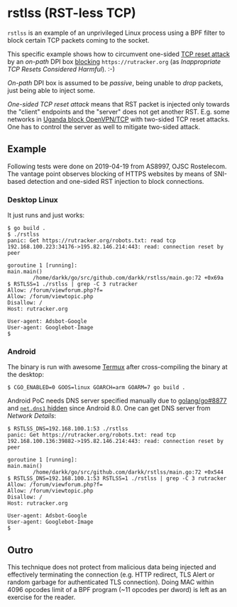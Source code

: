 rstlss (RST-less TCP)
=====================

`rstlss` is an example of an unprivileged Linux process using a BPF filter to
block certain TCP packets coming to the socket.

This specific example shows how to circumvent one-sided [TCP reset attack](https://en.wikipedia.org/wiki/TCP_reset_attack)
by an _on-path_ DPI box [blocking](http://isitblockedinrussia.com/?host=https%3A%2F%2Frutracker.org)
`https://rutracker.org` (as _Inappropriate TCP Resets Considered Harmful_). :-)

_On-path_ DPI box is assumed to be _passive_, being unable to _drop_ packets,
just being able to inject some.

_One-sided TCP reset attack_ means that RST packet is injected only towards the
"client" endpoints and the "server" does not get another RST. E.g. some networks
in [Uganda block OpenVPN/TCP](https://ooni.torproject.org/post/uganda-social-media-tax/#vpn-blocking)
with two-sided TCP reset attacks. One has to control the server as well to
mitigate two-sided attack.

## Example

Following tests were done on 2019-04-19 from AS8997, OJSC Rostelecom. The
vantage point observes blocking of HTTPS websites by means of SNI-based
detection and one-sided RST injection to block connections.

### Desktop Linux

It just runs and just works:

```
$ go build .
$ ./rstlss
panic: Get https://rutracker.org/robots.txt: read tcp 192.168.100.223:34176->195.82.146.214:443: read: connection reset by peer

goroutine 1 [running]:
main.main()
        /home/darkk/go/src/github.com/darkk/rstlss/main.go:72 +0x69a
$ RSTLSS=1 ./rstlss | grep -C 3 rutracker
Allow: /forum/viewforum.php?f=
Allow: /forum/viewtopic.php
Disallow: /
Host: rutracker.org

User-agent: Adsbot-Google
User-agent: Googlebot-Image
$
```

### Android

The binary is run with awesome [Termux](https://termux.com/) after
cross-compiling the binary at the desktop:

```
$ CGO_ENABLED=0 GOOS=linux GOARCH=arm GOARM=7 go build .
```

Android PoC needs DNS server specified manually due to
[golang/go#8877](https://github.com/golang/go/issues/8877) and
[`net.dns1` hidden](https://developer.android.com/about/versions/oreo/android-8.0-changes.html#o-pri)
since Android 8.0. One can get DNS server from _Network Details_:

```
$ RSTLSS_DNS=192.168.100.1:53 ./rstlss
panic: Get https://rutracker.org/robots.txt: read tcp 192.168.100.136:39882->195.82.146.214:443: read: connection reset by peer

goroutine 1 [running]:
main.main()
        /home/darkk/go/src/github.com/darkk/rstlss/main.go:72 +0x544
$ RSTLSS_DNS=192.168.100.1:53 RSTLSS=1 ./rstlss | grep -C 3 rutracker
Allow: /forum/viewforum.php?f=
Allow: /forum/viewtopic.php
Disallow: /
Host: rutracker.org

User-agent: Adsbot-Google
User-agent: Googlebot-Image
$
```

## Outro

This technique does not protect from malicious data being injected and
effectively terminating the connection (e.g. HTTP redirect, TLS Alert or random
garbage for authenticated TLS connection). Doing MAC within 4096 opcodes limit
of a BPF program (~11 opcodes per dword) is left as an exercise for the reader.
